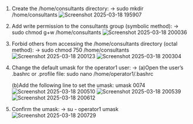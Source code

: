 1. Create the /home/consultants directory:
-> sudo mkdir /home/consultants
![Screenshot 2025-03-18 195907](https://github.com/user-attachments/assets/98094921-8cbb-404f-a7e8-8f70b787f6b2)


2. Add write permission to the consultants group (symbolic method):
-> sudo chmod g+w /home/consultants
   ![Screenshot 2025-03-18 200036](https://github.com/user-attachments/assets/fa95b461-b09e-4d33-9087-5e4a48ecf7af)


4. Forbid others from accessing the /home/consultants directory (octal method):
-> sudo chmod 750 /home/consultants
   ![Screenshot 2025-03-18 200123](https://github.com/user-attachments/assets/e27f158b-92a2-48ba-8ac8-7dde52cb7010)
   ![Screenshot 2025-03-18 200304](https://github.com/user-attachments/assets/c5f2f557-ef6e-416d-81b5-41fc7bd940dc)


6. Change the default umask for the operator1 user:
-> (a)Open the user’s .bashrc or .profile file:
      sudo nano /home/operator1/.bashrc
   
   (b)Add the following line to set the umask:
      umask 0074
   ![Screenshot 2025-03-18 200510](https://github.com/user-attachments/assets/6f5fd1a7-4bc1-4244-becd-361dfd0bcc63)
   ![Screenshot 2025-03-18 200539](https://github.com/user-attachments/assets/81200c1f-f7e1-4565-86ff-627d06eac3b5)
   ![Screenshot 2025-03-18 200612](https://github.com/user-attachments/assets/abf15fbd-1d8d-45a7-9cde-1f81277679c6)


8. Confirm the umask:
-> su - operator1
   umask
   ![Screenshot 2025-03-18 200729](https://github.com/user-attachments/assets/869fe3a1-827d-42ba-a72d-bf757df62171)


